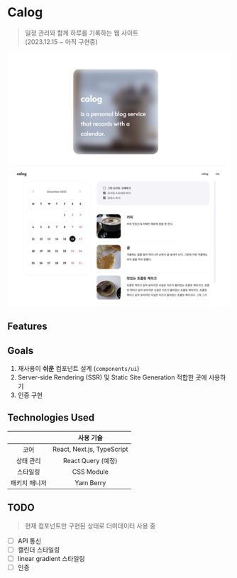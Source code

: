 # Calog

> 일정 관리와 함께 하루를 기록하는 웹 사이트  
> (2023.12.15 ~ 아직 구현중)

![preview](assets/calog-mainpage.png)
![preview](assets/calog-preview.png)

## Features

## Goals

1. 재사용이 **쉬운** 컴포넌트 설계 (`components/ui`)
2. Server-side Rendering (SSR) 및 Static Site Generation 적합한 곳에 사용하기
3. 인증 구현

## Technologies Used

|               |         사용 기술          |
| :-----------: | :------------------------: |
|     코어      | React, Next.js, TypeScript |
|   상태 관리   |     React Query (예정)     |
|   스타일링    |         CSS Module         |
| 패키지 매니저 |         Yarn Berry         |

## TODO

> 현재 컴포넌트만 구현된 상태로 더미데이터 사용 중

- [ ] API 통신
- [ ] 캘린더 스타일링
- [ ] linear gradient 스타일링
- [ ] 인증
